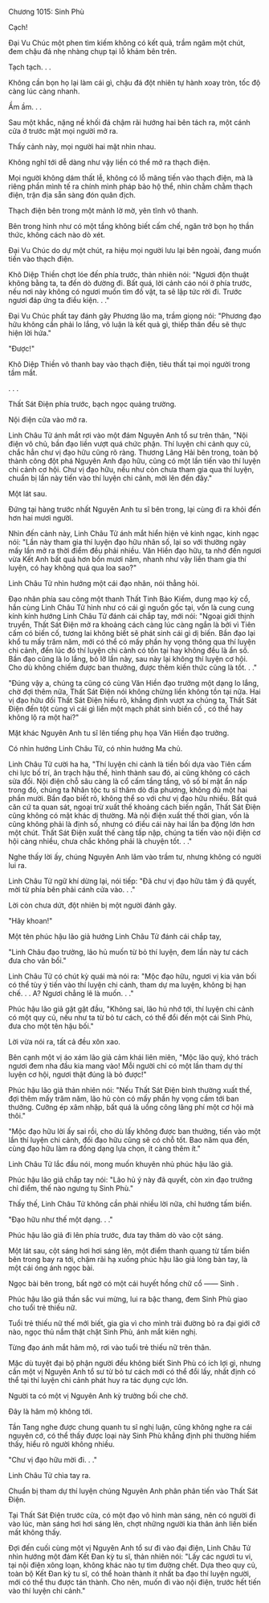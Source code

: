




Chương 1015: Sinh Phù


Cạch!

Đại Vu Chúc một phen tìm kiếm không có kết quả, trầm ngâm một chút, đem chậu đá nhẹ nhàng chụp tại lỗ khảm bên trên.

Tạch tạch. . .

Không cần bọn họ lại làm cái gì, chậu đá đột nhiên tự hành xoay tròn, tốc độ càng lúc càng nhanh.

Ầm ầm. . .

Sau một khắc, nặng nề khối đá chậm rãi hướng hai bên tách ra, một cánh cửa ở trước mặt mọi người mở ra.

Thấy cảnh này, mọi người hai mặt nhìn nhau.

Không nghĩ tới dễ dàng như vậy liền có thể mở ra thạch điện.

Mọi người không dám thất lễ, không có lỗ mãng tiến vào thạch điện, mà là riêng phần mình tế ra chính mình pháp bảo hộ thể, nhìn chằm chằm thạch điện, trận địa sẵn sàng đón quân địch.

Thạch điện bên trong một mảnh lờ mờ, yên tĩnh vô thanh.

Bên trong hình như có một tầng không biết cấm chế, ngăn trở bọn họ thần thức, không cách nào dò xét.

Đại Vu Chúc do dự một chút, ra hiệu mọi người lưu lại bên ngoài, đang muốn tiến vào thạch điện.

Khô Diệp Thiền chợt lóe đến phía trước, thản nhiên nói: "Ngươi độn thuật không bằng ta, ta đến dò đường đi. Bất quá, lời cảnh cáo nói ở phía trước, nếu nơi này không có ngươi muốn tìm đồ vật, ta sẽ lập tức rời đi. Trước ngươi đáp ứng ta điều kiện. . ."

Đại Vu Chúc phất tay đánh gãy Phương lão ma, trầm giọng nói: "Phương đạo hữu không cần phải lo lắng, vô luận là kết quả gì, thiếp thân đều sẽ thực hiện lời hứa."

"Được!"

Khô Diệp Thiền vô thanh bay vào thạch điện, tiêu thất tại mọi người trong tầm mắt.

. . .

Thất Sát Điện phía trước, bạch ngọc quảng trường.

Nội điện cửa vào mở ra.

Linh Châu Tử ánh mắt rơi vào một đám Nguyên Anh tổ sư trên thân, "Nội điện vô chủ, bần đạo liền vượt quá chức phận. Thí luyện chi cảnh quy củ, chắc hẳn chư vị đạo hữu cũng rõ ràng. Thương Lãng Hải bên trong, toàn bộ thành công đột phá Nguyên Anh đạo hữu, cũng có một lần tiến vào thí luyện chi cảnh cơ hội. Chư vị đạo hữu, nếu như còn chưa tham gia qua thí luyện, chuẩn bị lần này tiến vào thí luyện chi cảnh, mời lên đến đây."

Một lát sau.

Đứng tại hàng trước nhất Nguyên Anh tu sĩ bên trong, lại cùng đi ra khỏi đến hơn hai mươi người.

Nhìn đến cảnh này, Linh Châu Tử ánh mắt hiển hiện vẻ kinh ngạc, kinh ngạc nói: "Lần này tham gia thí luyện đạo hữu nhân số, lại so với thường ngày mấy lần mở ra thời điểm đều phải nhiều. Văn Hiền đạo hữu, ta nhớ đến ngươi vừa Kết Anh bất quá hơn bốn mươi năm, nhanh như vậy liền tham gia thí luyện, có hay không quá qua loa sao?"

Linh Châu Tử nhìn hướng một cái đạo nhân, nói thẳng hỏi.

Đạo nhân phía sau cõng một thanh Thất Tinh Bảo Kiếm, dung mạo kỳ cổ, hắn cùng Linh Châu Tử hình như có cái gì nguồn gốc tại, vốn là cung cung kính kính hướng Linh Châu Tử đánh cái chắp tay, mới nói: "Ngoại giới thịnh truyền, Thất Sát Điện mở ra khoảng cách càng lúc càng ngắn là bởi vì Tiên cấm có biến cố, tương lai không biết sẽ phát sinh cái gì dị biến. Bần đạo lại khổ tu mấy trăm năm, mới có thể có mấy phần hy vọng thông qua thí luyện chi cảnh, đến lúc đó thí luyện chi cảnh có tồn tại hay không đều là ẩn số. Bần đạo cũng là lo lắng, bỏ lỡ lần này, sau này lại không thí luyện cơ hội. Cho dù không chiếm được ban thưởng, được thêm kiến thức cũng là tốt. . ."

"Đúng vậy a, chúng ta cũng có cùng Văn Hiền đạo trưởng một dạng lo lắng, chờ đợi thêm nữa, Thất Sát Điện nói không chừng liền không tồn tại nữa. Hai vị đạo hữu đối Thất Sát Điện hiểu rõ, khẳng định vượt xa chúng ta, Thất Sát Điện đến tột cùng vì cái gì liền một mạch phát sinh biến cố , có thể hay không lộ ra một hai?"

Mặt khác Nguyên Anh tu sĩ lên tiếng phụ họa Văn Hiền đạo trưởng.

Có nhìn hướng Linh Châu Tử, có nhìn hướng Ma chủ.

Linh Châu Tử cười ha ha, "Thí luyện chi cảnh là tiền bối dựa vào Tiên cấm chi lực bố trí, ân trạch hậu thế, hình thành sau đó, ai cũng không có cách sửa đổi. Nội điện chỗ sâu càng là cổ cấm tầng tầng, vô số bí mật ẩn nấp trong đó, chúng ta Nhân tộc tu sĩ thăm dò địa phương, không đủ một hai phần mười. Bần đạo biết rõ, không thể so với chư vị đạo hữu nhiều. Bất quá căn cứ ta quan sát, ngoại trừ xuất thế khoảng cách biến ngắn, Thất Sát Điện cũng không có mặt khác dị thường. Mà nội điện xuất thế thời gian, vốn là cũng không phải là định số, nhưng có điều cái này hai lần ba động lớn hơn một chút. Thất Sát Điện xuất thế càng tấp nập, chúng ta tiến vào nội điện cơ hội càng nhiều, chưa chắc không phải là chuyện tốt. . ."

Nghe thấy lời ấy, chúng Nguyên Anh lâm vào trầm tư, nhưng không có người lui ra.

Linh Châu Tử ngữ khí dừng lại, nói tiếp: "Đã chư vị đạo hữu tâm ý đã quyết, mời từ phía bên phải cánh cửa vào. . ."

Lời còn chưa dứt, đột nhiên bị một người đánh gãy.

"Hãy khoan!"

Một tên phúc hậu lão giả hướng Linh Châu Tử đánh cái chắp tay,

"Linh Châu đạo trưởng, lão hủ muốn từ bỏ thí luyện, đem lần này tư cách đưa cho vãn bối."

Linh Châu Tử có chút kỳ quái mà nói ra: "Mộc đạo hữu, ngươi vị kia vãn bối có thể tùy ý tiến vào thí luyện chi cảnh, tham dự ma luyện, không bị hạn chế. . . A? Ngươi chẳng lẽ là muốn. . ."

Phúc hậu lão giả gật gật đầu, "Không sai, lão hủ nhớ tới, thí luyện chi cảnh có một quy củ, nếu như ta từ bỏ tư cách, có thể đổi đến một cái Sinh Phù, đưa cho một tên hậu bối."

Lời vừa nói ra, tất cả đều xôn xao.

Bên cạnh một vị áo xám lão giả cảm khái liên miên, "Mộc lão quỷ, khó trách ngươi đem nha đầu kia mang vào! Mỗi người chỉ có một lần tham dự thí luyện cơ hội, ngươi thật đúng là bỏ được!"

Phúc hậu lão giả thản nhiên nói: "Nếu Thất Sát Điện bình thường xuất thế, đợi thêm mấy trăm năm, lão hủ còn có mấy phần hy vọng cầm tới ban thưởng. Cưỡng ép xâm nhập, bất quá là uổng công lãng phí một cơ hội mà thôi."

"Mộc đạo hữu lời ấy sai rồi, cho dù lấy không được ban thưởng, tiến vào một lần thí luyện chi cảnh, đối đạo hữu cũng sẽ có chỗ tốt. Bao năm qua đến, cùng đạo hữu làm ra đồng dạng lựa chọn, ít càng thêm ít."

Linh Châu Tử lắc đầu nói, mong muốn khuyên nhủ phúc hậu lão giả.

Phúc hậu lão giả chắp tay nói: "Lão hủ ý này đã quyết, còn xin đạo trưởng chỉ điểm, thế nào ngưng tụ Sinh Phù."

Thấy thế, Linh Châu Tử không cần phải nhiều lời nữa, chỉ hướng tấm biển.

"Đạo hữu như thế một dạng. . ."

Phúc hậu lão giả đi lên phía trước, đưa tay thăm dò vào cột sáng.

Một lát sau, cột sáng hơi hơi sáng lên, một điểm thanh quang từ tấm biển bên trong bay ra tới, chậm rãi hạ xuống phúc hậu lão giả lòng bàn tay, là một cái óng ánh ngọc bài.

Ngọc bài bên trong, bất ngờ có một cái huyết hồng chữ cổ —— Sinh .

Phúc hậu lão giả thần sắc vui mừng, lui ra bậc thang, đem Sinh Phù giao cho tuổi trẻ thiếu nữ.

Tuổi trẻ thiếu nữ thế mới biết, gia gia vì cho mình trải đường bỏ ra đại giới cỡ nào, ngọc thủ nắm thật chặt Sinh Phù, ánh mắt kiên nghị.

Từng đạo ánh mắt hâm mộ, rơi vào tuổi trẻ thiếu nữ trên thân.

Mặc dù tuyệt đại bộ phận người đều không biết Sinh Phù có ích lợi gì, nhưng cần một vị Nguyên Anh tổ sư từ bỏ tư cách mới có thể đổi lấy, nhất định có thể tại thí luyện chi cảnh phát huy ra tác dụng cực lớn.

Người ta có một vị Nguyên Anh kỳ trưởng bối che chở.

Đây là hâm mộ không tới.

Tần Tang nghe được chung quanh tu sĩ nghị luận, cũng không nghe ra cái nguyên cớ, có thể thấy được loại này Sinh Phù khẳng định phi thường hiếm thấy, hiểu rõ người không nhiều.

"Chư vị đạo hữu mời đi. . ."

Linh Châu Tử chìa tay ra.

Chuẩn bị tham dự thí luyện chúng Nguyên Anh phân phân tiến vào Thất Sát Điện.

Tại Thất Sát Điện trước cửa, có một đạo vô hình màn sáng, nên có người đi vào lúc, màn sáng hơi hơi sáng lên, chợt những người kia thân ảnh liền biến mất không thấy.

Đợi đến cuối cùng một vị Nguyên Anh tổ sư đi vào đại điện, Linh Châu Tử nhìn hướng một đám Kết Đan kỳ tu sĩ, thản nhiên nói: "Lấy các ngươi tu vi, tại nội điện xông loạn, không khác nào tự tìm đường chết. Dựa theo quy củ, toàn bộ Kết Đan kỳ tu sĩ, có thể hoàn thành ít nhất ba đạo thí luyện người, mới có thể thu được tán thành. Cho nên, muốn đi vào nội điện, trước hết tiến vào thí luyện chi cảnh."




